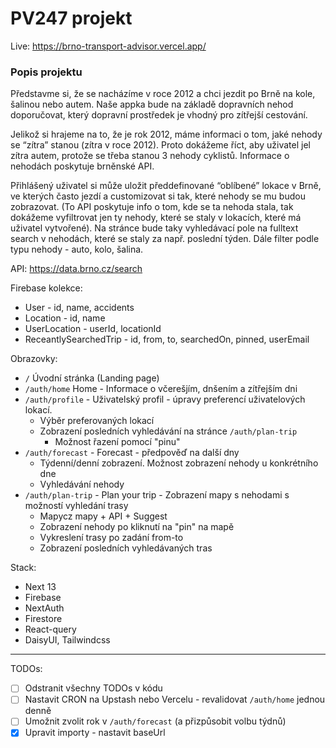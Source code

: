 # PV247 projekt

Live: https://brno-transport-advisor.vercel.app/

### Popis projektu
Představme si, že se nacházíme v roce 2012 a chci jezdit po Brně na kole, šalinou nebo autem. Naše appka bude na základě dopravních nehod doporučovat, který dopravní prostředek je vhodný pro zítřejší cestování.

Jelikož si hrajeme na to, že je rok 2012, máme informaci o tom, jaké nehody se “zítra” stanou (zítra v roce 2012). Proto dokážeme říct, aby uživatel jel zítra autem, protože se třeba stanou 3 nehody cyklistů. Informace o nehodách poskytuje brněnské API.

Přihlášený uživatel si může uložit předdefinované “oblíbené” lokace v Brně, ve kterých často jezdí a customizovat si tak, které nehody se mu budou zobrazovat. (To API poskytuje info o tom, kde se ta nehoda stala, tak dokážeme vyfiltrovat jen ty nehody, které se staly v lokacích, které má uživatel vytvořené). Na stránce bude taky vyhledávací pole na fulltext search v nehodách, které se staly za např. poslední týden. Dále filter podle typu nehody - auto, kolo, šalina.

API: https://data.brno.cz/search

Firebase kolekce:

- User - id, name, accidents
- Location - id, name
- UserLocation - userId, locationId
- ReceantlySearchedTrip - id, from, to, searchedOn, pinned, userEmail

Obrazovky:

- `/` Úvodní stránka (Landing page)
- `/auth/home` Home - Informace o včerešjím, dnšením a zítřejším dni
- `/auth/profile` - Uživatelský profil - úpravy preferencí uživatelových lokací.
  - Výběr preferovaných lokací
  - Zobrazení posledních vyhledávání na stránce `/auth/plan-trip`
    - Možnost řazení pomocí "pinu"
- `/auth/forecast` - Forecast - předpověď na další dny
  - Týdenní/denní zobrazení. Možnost zobrazení nehody u konkrétního dne
  - Vyhledávání nehody
- `/auth/plan-trip` - Plan your trip - Zobrazení mapy s nehodami s možností vyhledání trasy
  - Mapycz mapy + API + Suggest
  - Zobrazení nehody po kliknutí na "pin" na mapě
  - Vykreslení trasy po zadání from-to
  - Zobrazení posledních vyhledávaných tras

Stack:

- Next 13
- Firebase
- NextAuth
- Firestore
- React-query
- DaisyUI, Tailwindcss

---
TODOs:
- [ ] Odstranit všechny TODOs v kódu
- [ ] Nastavit CRON na Upstash nebo Vercelu - revalidovat `/auth/home` jednou denně
- [ ] Umožnit zvolit rok v `/auth/forecast` (a přizpůsobit volbu týdnů)
- [x] Upravit importy - nastavit baseUrl
